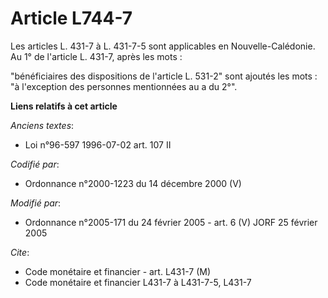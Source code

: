 # Article L744-7

Les articles L. 431-7 à L. 431-7-5 sont applicables en Nouvelle-Calédonie. Au 1° de l'article L. 431-7, après les mots :

"bénéficiaires des dispositions de l'article L. 531-2" sont ajoutés les mots : "à l'exception des personnes mentionnées au a
du 2°".

**Liens relatifs à cet article**

_Anciens textes_:

  - Loi n°96-597 1996-07-02 art. 107 II

_Codifié par_:

  - Ordonnance n°2000-1223 du 14 décembre 2000 (V)

_Modifié par_:

  - Ordonnance n°2005-171 du 24 février 2005 - art. 6 (V) JORF 25 février 2005

_Cite_:

  - Code monétaire et financier - art. L431-7 (M)
  - Code monétaire et financier L431-7 à L431-7-5, L431-7
